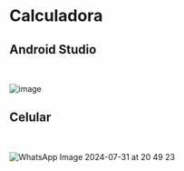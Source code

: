 # Calculadora
##  Android Studio
<br>


![image](https://github.com/user-attachments/assets/573ef8bf-c920-478b-a57a-97cccdbdbc2c)


## Celular
<br>

![WhatsApp Image 2024-07-31 at 20 49 23](https://github.com/user-attachments/assets/daeec61c-1dbf-49a2-b8ee-cf11a69e2cd7)
